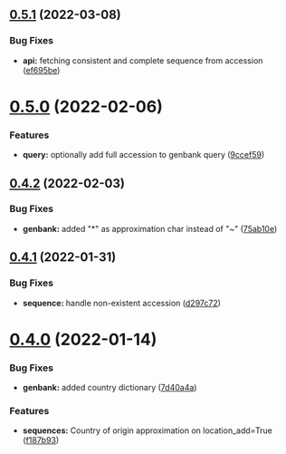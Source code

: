 ## [0.5.1](https://github.com/mycolab/genbank/compare/v0.5.0...v0.5.1) (2022-03-08)


### Bug Fixes

* **api:** fetching consistent and complete sequence from accession ([ef695be](https://github.com/mycolab/genbank/commit/ef695be4ba5b862c77af590a1a136504d0ec1136))



# [0.5.0](https://github.com/mycolab/genbank/compare/v0.4.2...v0.5.0) (2022-02-06)


### Features

* **query:** optionally add full accession to genbank query ([9ccef59](https://github.com/mycolab/genbank/commit/9ccef59cf407ed891fb0e2d367883e6c2d60352d))



## [0.4.2](https://github.com/mycolab/genbank/compare/v0.4.1...v0.4.2) (2022-02-03)


### Bug Fixes

* **genbank:** added "*" as approximation char instead of "~" ([75ab10e](https://github.com/mycolab/genbank/commit/75ab10e9f2b6a222b1dc280c52e70cd514b77816))



## [0.4.1](https://github.com/mycolab/genbank/compare/v0.4.0...v0.4.1) (2022-01-31)


### Bug Fixes

* **sequence:** handle non-existent accession ([d297c72](https://github.com/mycolab/genbank/commit/d297c72b1132ec1e615e33fb4313d9de0e32fec2))



# [0.4.0](https://github.com/mycolab/genbank/compare/v0.3.2...v0.4.0) (2022-01-14)


### Bug Fixes

* **genbank:** added country dictionary ([7d40a4a](https://github.com/mycolab/genbank/commit/7d40a4acfc9e236965e4e0259ae6e8b45f7e3e6f))


### Features

* **sequences:** Country of origin approximation on location_add=True ([f187b93](https://github.com/mycolab/genbank/commit/f187b93aff9c4a091a52539df311a306e22d068d))



